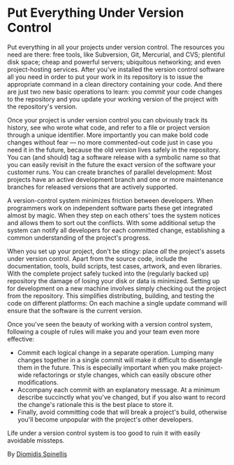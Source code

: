# Put Everything Under Version Control

Put everything in all your projects under version control. The resources you need are there: free tools, like Subversion, Git, Mercurial, and CVS; plentiful disk space; cheap and powerful servers; ubiquitous networking; and even project-hosting services. After you've installed the version control software all you need in order to put your work in its repository is to issue the appropriate command in a clean directory containing your code. And there are just two new basic operations to learn: you *commit* your code changes to the repository and you update your working version of the project with the repository's version.

Once your project is under version control you can obviously track its history, see who wrote what code, and refer to a file or project version through a unique identifier. More importantly you can make bold code changes without fear — no more commented-out code just in case you need it in the future, because the old version lives safely in the repository. You can (and should) tag a software release with a symbolic name so that you can easily revisit in the future the exact version of the software your customer runs. You can create branches of parallel development: Most projects have an active development branch and one or more maintenance branches for released versions that are actively supported.

A version-control system minimizes friction between developers. When programmers work on independent software parts these get integrated almost by magic. When they step on each others' toes the system notices and allows them to sort out the conflicts. With some additional setup the system can notify all developers for each committed change, establishing a common understanding of the project's progress.

When you set up your project, don't be stingy: place *all* the project's assets under version control. Apart from the source code, include the documentation, tools, build scripts, test cases, artwork, and even libraries. With the complete project safely tucked into the (regularly backed up) repository the damage of losing your disk or data is minimized. Setting up for development on a new machine involves simply checking out the project from the repository. This simplifies distributing, building, and testing the code on different platforms: On each machine a single update command will ensure that the software is the current version.

Once you've seen the beauty of working with a version control system, following a couple of rules will make you and your team even more effective:

- Commit each logical change in a separate operation. Lumping many changes together in a single commit will make it difficult to disentangle them in the future. This is especially important when you make project-wide refactorings or style changes, which can easily obscure other modifications.
- Accompany each commit with an explanatory message. At a minimum describe succinctly what you've changed, but if you also want to record the change's rationale this is the best place to store it.
- Finally, avoid committing code that will break a project's build, otherwise you'll become unpopular with the project's other developers.

Life under a version control system is too good to ruin it with easily avoidable missteps.

By [Diomidis Spinellis](http://programmer.97things.oreilly.com/wiki/index.php/Diomidis_Spinellis)